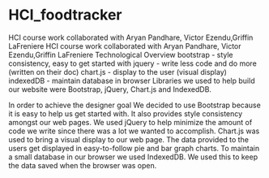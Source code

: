 # HCI_foodtracker
HCI course work collaborated with Aryan Pandhare, Victor Ezendu,Griffin LaFreniere
HCI course work collaborated with Aryan Pandhare, Victor Ezendu,Griffin LaFreniere Technological 
Overview 
bootstrap - style consistency, easy to get started with 
jquery - write less code and do more (written on their doc) 
chart.js - display to the user (visual display) 
indexedDB - maintain database in browser 
Libraries we used to help build our website were Bootstrap, jQuery, Chart.js and IndexedDB.

In order to achieve the designer goal We decided to use Bootstrap because it is easy to help us get started with. 
It also provides style consistency amongst our web pages. We used jQuery to help minimize the amount of code we write since there was a lot we wanted to accomplish.
Chart.js was used to bring a visual display to our web page. The data provided to the users get displayed in easy-to-follow pie and bar graph charts. 
To maintain a small database in our browser we used IndexedDB. We used this to keep the data saved when the browser was open.
